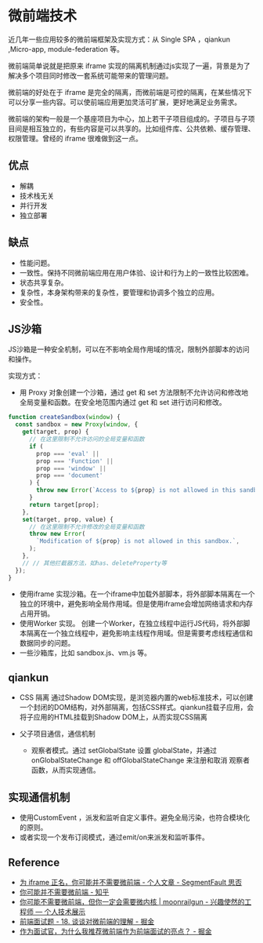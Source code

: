 # 微前端技术

近几年一些应用较多的微前端框架及实现方式：从 Single SPA ，qiankun ,Micro-app, module-federation 等。

微前端简单说就是把原来 iframe 实现的隔离机制通过js实现了一遍，背景是为了解决多个项目同时修改一套系统可能带来的管理问题。

微前端的好处在于 iframe 是完全的隔离，而微前端是可控的隔离，在某些情况下可以分享一些内容。可以使前端应用更加灵活可扩展，更好地满足业务需求。

微前端的架构一般是一个基座项目为中心，加上若干子项目组成的。子项目与子项目间是相互独立的，有些内容是可以共享的。比如组件库、公共依赖、缓存管理、权限管理。曾经的 iframe 很难做到这一点。

## 优点

- 解耦
- 技术栈无关
- 并行开发
- 独立部署

## 缺点

- 性能问题。
- 一致性。保持不同微前端应用在用户体验、设计和行为上的一致性比较困难。
- 状态共享复杂。
- 复杂性，本身架构带来的复杂性，要管理和协调多个独立的应用。
- 安全性。

## JS沙箱

JS沙箱是一种安全机制，可以在不影响全局作用域的情况，限制外部脚本的访问和操作。

实现方式：

- 用 Proxy 对象创建一个沙箱，通过 get 和 set 方法限制不允许访问和修改地全局变量和函数。在安全地范围内通过 get 和 set 进行访问和修改。

```js
function createSandbox(window) {
  const sandbox = new Proxy(window, {
    get(target, prop) {
      // 在这里限制不允许访问的全局变量和函数
      if (
        prop === 'eval' ||
        prop === 'Function' ||
        prop === 'window' ||
        prop === 'document'
      ) {
        throw new Error(`Access to ${prop} is not allowed in this sandbox.`);
      }
      return target[prop];
    },
    set(target, prop, value) {
      // 在这里限制不允许修改的全局变量和函数
      throw new Error(
        `Modification of ${prop} is not allowed in this sandbox.`,
      );
    },
    // // 其他拦截器方法，如has、deleteProperty等
  });
}
```

- 使用iframe 实现沙箱。在一个iframe中加载外部脚本，将外部脚本隔离在一个独立的环境中，避免影响全局作用域。但是使用iframe会增加网络请求和内存占用开销。
- 使用Worker 实现。 创建一个Worker，在独立线程中运行JS代码，将外部脚本隔离在一个独立线程中，避免影响主线程作用域。但是需要考虑线程通信和数据同步的问题。
- 一些沙箱库，比如 sandbox.js、vm.js 等。

## qiankun

- CSS 隔离
  通过Shadow DOM实现，是浏览器内置的web标准技术，可以创建一个封闭的DOM结构，对外部隔离，包括CSS样式。qiankun挂载子应用，会将子应用的HTML挂载到Shadow DOM上，从而实现CSS隔离

- 父子项目通信，通信机制
  - 观察者模式。通过 setGlobalState 设置 globalState，并通过 onGlobalStateChange 和 offGlobalStateChange 来注册和取消 观察者 函数，从而实现通信。

## 实现通信机制

- 使用CustomEvent ，派发和监听自定义事件。避免全局污染，也符合模块化的原则。
- 或者实现一个发布订阅模式，通过emit/on来派发和监听事件。

## Reference

- [为 iframe 正名，你可能并不需要微前端 - 个人文章 - SegmentFault 思否](https://segmentfault.com/a/1190000043251250)
- [你可能并不需要微前端 - 知乎](https://zhuanlan.zhihu.com/p/391248835)
- [你可能不需要微前端，但你一定会需要微内核 | moonrailgun - 兴趣使然的工程师 — 个人技术展示](http://moonrailgun.com/posts/cecd0a5c/)
- [前端面试题 - 18. 谈谈对微前端的理解 - 掘金](https://juejin.cn/post/7216635223534256187?searchId=20240411170348F0EB18B7A367EB254C3B)
- [作为面试官，为什么我推荐微前端作为前端面试的亮点？ - 掘金](https://juejin.cn/post/7252342216843296828?searchId=20240411170348F0EB18B7A367EB254C3B)
